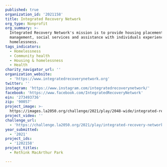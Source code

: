 ```yaml
---
published: true
organization_id: '2021158'
title: Integrated Recovery Network
org_type: Nonprofit
org_summary: >-
  Integrated Recovery Network's mission is to provide housing placement, case
  management, social services and assistance with individuals experiencing
  homelessness.
tags_indicators:
  - Homelessness
  - Community health
  - Housing & homelessness
  - Health
charity_navigator_url: ''
organization_website:
  - 'https://www.integratedrecoverynetwork.org'
twitter: ''
instagram: 'https://www.instagram.com/integratedrecoverynetwork/'
facebook: 'https://www.facebook.com/IntegratedRecoveryNetwork'
ein: '273493736'
zip: '90057'
project_image: >-
  https://images.la2050.org/challenge/2021/play/2048-wide/integrated-recovery-network.jpg
project_video: ''
challenge_url:
  - 'https://challenge.la2050.org/2021/play/integrated-recovery-network/'
year_submitted:
  - '2021'
project_ids:
  - '1202158'
project_titles:
  - Rethink MacArthur Park

---
```

